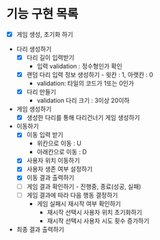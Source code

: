 # 기능 구현 목록


- [x] 게임 생성, 초기화 하기
- 다리 생성하기
  - [x] 다리 길이 입력받기
    - 입력 validation : 정수형인가 확인
  - [x] 랜덤 다리 입력 정보 생성하기 - 윗칸 : 1, 아랫칸 : 0
    - validation: 타일의 코드가 1또는 0인가
  - [x] 다리 만들기
    - validation 다리 크기 : 3이상 20이하
- 게임 생성하기
  - [x] 생성한 다리를 통해 다리건너기 게임 생성하기
- 이동하기
  - [x] 이동 입력 받기
    - 위칸으로 이동 : U
    - 아래칸으로 이동 : D
  - [x] 사용자 위치 이동하기
  - [x] 사용자 생존 여부 설정하기
  - [x] 이동 결과 출력하기
  - [ ] 게임 결과 확인하기 - 진행중, 종료(성공, 실패)
  - [ ] 게임 결과에 따라 다음 행동 결정하기
    - 게임 실패시 재시작 여부 확인하기
      - 재시작 선택시 사용자 위치 초기화하기
      - 재시작 선택시 사용자 시도 횟수 증가하기
- 최종 결과 출력하기
